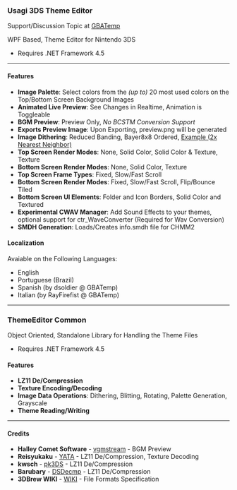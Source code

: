 ### Usagi 3DS Theme Editor

Support/Discussion Topic at [GBATemp](https://gbatemp.net/threads/412233/)

WPF Based, Theme Editor for Nintendo 3DS
- Requires .NET Framework 4.5

---
#### Features

* **Image Palette**: Select colors from the *(up to)* 20 most used colors on the Top/Bottom Screen Background Images
* **Animated Live Preview**: See Changes in Realtime, Animation is Toggleable
* **BGM Preview**: Preview Only, *No BCSTM Conversion Support*
* **Exports Preview Image**: Upon Exporting, preview.png will be generated
* **Image Dithering**: Reduced Banding, Bayer8x8 Ordered, [Example (2x Nearest Neighbor)][DITHERING]
* **Top Screen Render Modes**: None, Solid Color, Solid Color & Texture, Texture
* **Bottom Screen Render Modes**: None, Solid Color, Texture
* **Top Screen Frame Types**: Fixed, Slow/Fast Scroll
* **Bottom Screen Render Modes**: Fixed, Slow/Fast Scroll, Flip/Bounce Tiled
* **Bottom Screen UI Elements**: Folder and Icon Borders, Solid Color and Textured
* **Experimental CWAV Manager**: Add Sound Effects to your themes, optional support for ctr_WaveConverter (Required for Wav Conversion)
* **SMDH Generation**: Loads/Creates info.smdh file for CHMM2

#### Localization

Avaiable on the Following Languages:

* English
* Portuguese (Brazil)
* Spanish (by dsoldier @ GBATemp)
* Italian (by RayFirefist @ GBATemp)

---
### ThemeEditor Common

Object Oriented, Standalone Library for Handling the Theme Files
- Requires .NET Framework 4.5

#### Features

* **LZ11 De/Compression**
* **Texture Encoding/Decoding**
* **Image Data Operations**: Dithering, Blitting, Rotating, Palette Generation, Grayscale
* **Theme Reading/Writing**

---
#### Credits

* **Halley Comet Software** - [vgmstream] - BGM Preview
* **Reisyukaku** - [YATA] - LZ11 De/Compression, Texture Decoding
* **kwsch** - [pk3DS] - LZ11 De/Compression
* **Barubary** - [DSDecmp] - LZ11 De/Compression
* **3DBrew WIKI** - [WIKI] - File Formats Specification

[vgmstream]:https://www.hcs64.com/vgmstream.html
[DSDecmp]:https://github.com/Barubary/dsdecmp/tree/master/CSharp/DSDecmp
[pk3DS]:https://github.com/kwsch/pk3DS/blob/master/pk3DS/3DS/LZSS.cs
[YATA]:https://github.com/Reisyukaku/YATA
[WIKI]:https://www.3dbrew.org/wiki/
[DITHERING]:http://i.imgur.com/W6wcvhS.png